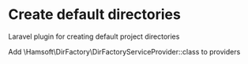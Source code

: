 # Create default directories 

Laravel plugin for creating default project directories

Add \Hamsoft\DirFactory\DirFactoryServiceProvider::class to providers
